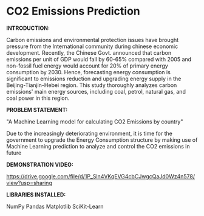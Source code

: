 # CO2 Emissions Prediction

**INTRODUCTION:**

Carbon emissions and environmental protection issues have brought pressure from the International community during chinese economic development. Recently, the Chinese Govt. announced that carbon emissions per unit of GDP would fall by 60-65% compared with 2005 and non-fossil fuel energy would account for 20% of primary energy consumption by 2030. Hence, forecasting energy consumption is significant to emissions reduction and upgrading energy supply in the Beijing-Tianjin-Hebei region. This study thoroughly analyzes carbon emissions' main energy sources, including coal, petrol, natural gas, and coal power in this region.

**PROBLEM STATEMENT:**

"A Machine Learning model for calculating CO2 Emissions by country"

Due to the increasingly deteriorating environment, it is time for the government to upgrade the Energy Consumption structure by making use of Machine Learning prediction to analyze and control the CO2 emissions in future

**DEMONSTRATION VIDEO:**

https://drive.google.com/file/d/1P_Sln4VKqEVG4cbCJwgcQaJd0Wz4n578/view?usp=sharing

**LIBRARIES INSTALLED:**

NumPy Pandas Matplotlib SciKit-Learn
